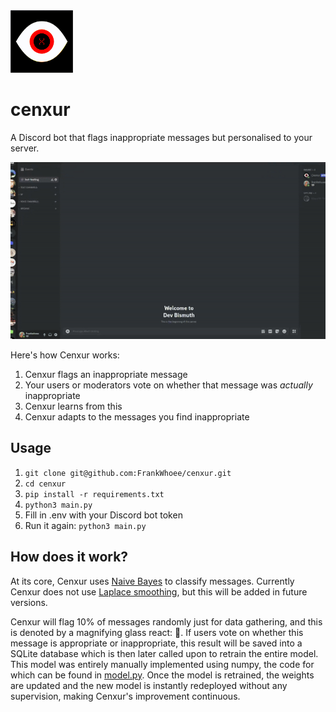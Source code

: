 <img src="cenxur.GIF" width="100">

# cenxur
A Discord bot that flags inappropriate messages but personalised to your server.

![Demo](./cenxurdemo.GIF)

Here's how Cenxur works:
1. Cenxur flags an inappropriate message
2. Your users or moderators vote on whether that message was *actually* inappropriate
3. Cenxur learns from this
4. Cenxur adapts to the messages you find inappropriate

## Usage

1. `git clone git@github.com:FrankWhoee/cenxur.git`
2. `cd cenxur`
3. `pip install -r requirements.txt`
4. `python3 main.py`
5. Fill in .env with your Discord bot token
6. Run it again: `python3 main.py`

## How does it work?

At its core, Cenxur uses [Naive Bayes](https://en.wikipedia.org/wiki/Naive_Bayes_classifier) to classify messages. Currently Cenxur does not use [Laplace smoothing](https://en.wikipedia.org/wiki/Additive_smoothing), but this will be added in future versions.

Cenxur will flag 10% of messages randomly just for data gathering, and this is denoted by a magnifying glass react: 🔎. If users vote on whether this message is appropriate or inappropriate, this result will be saved into a SQLite database which is then later called upon to retrain the entire model. This model was entirely manually implemented using numpy, the code for which can be found in [model.py](./model.py). Once the model is retrained, the weights are updated and the new model is instantly redeployed without any supervision, making Cenxur's improvement continuous.
